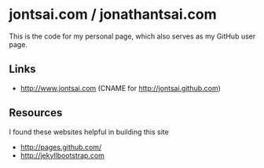 # jontsai.com / jonathantsai.com

This is the code for my personal page, which also serves as my GitHub user page.

## Links

- http://www.jontsai.com (CNAME for http://jontsai.github.com)

## Resources

I found these websites helpful in building this site

- http://pages.github.com/
- http://jekyllbootstrap.com
